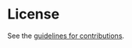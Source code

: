 # License

See the
[guidelines for contributions](https://github.com/capport-wg/architecture/blob/master/CONTRIBUTING.md).
